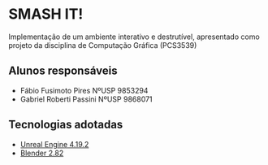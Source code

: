 # SMASH IT!
Implementação de um ambiente interativo e destrutível, apresentado como projeto da disciplina de Computação Gráfica (PCS3539)

## Alunos responsáveis
- Fábio Fusimoto Pires NºUSP 9853294
- Gabriel Roberti Passini NºUSP 9868071

## Tecnologias adotadas
- [Unreal Engine 4.19.2](https://www.unrealengine.com/en-US/)
- [Blender 2.82](https://www.blender.org/download/releases/2-82/)